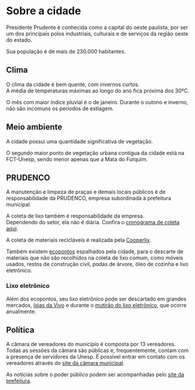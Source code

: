 # Sobre a cidade

Presidente Prudente é conhecida como a capital do oeste paulista, por ser um dos principais polos industriais, culturais e de serviços da região oeste do estado.

Sua população é de mais de 230.000 habitantes.

## Clima

O clima da cidade é bem quente, com invernos curtos.  
A média de temperaturas máximas ao longo do ano fica próxima dos 30ºC.

O mês com maior índice pluvial é o de janeiro. Durante o outono e inverno, não são incomuns os períodos de estiagem.

## Meio ambiente

A cidade possui uma quantidade significativa de vegetação.

O segundo maior ponto de vegetação urbana contígua da cidade está na FCT-Unesp, sendo menor apenas que a Mata do Furquim.

## PRUDENCO

A manutenção e limpeza de praças e demais locais públicos é de responsabilidade da PRUDENCO, empresa subordinada à prefeitura municipal.

A coleta de lixo também é responsabilidade da empresa.  
Dependendo do setor, ela não é diária. Confira o [cronograma de coleta aqui](https://prudenco.com.br/servicos).

A coleta de materiais recicláveis é realizada pela [Cooperlix](https://cooperlix.com.br/).

Também existem [ecopontos](https://prudenco.com.br/servicos) espalhados pela cidade, para o descarte de materiais que não são recolhidos na coleta de lixo comum, como móveis usados, restos de construção civil, podas de árvore, óleo de cozinha e lixo eletrônico.

### Lixo eletrônico

Além dos ecopontos, seu lixo eletrônico pode ser descartado em grandes mercados, [lojas da Vivo](https://vivosustentavel.com.br/recicle/) e durante o [mutirão do lixo eletrônico](http://mutiraodolixoeletronico.com.br/), que ocorre anualmente.

## Política

A câmara de vereadores do município é composta por 13 vereadores.  
Todas as sessões da câmara são públicas e, frequentemente, contam com a presença de servidores da Unesp.
É possível entrar em contato com os vereadores através do [site da câmara municipal](https://www.camarapprudente.sp.gov.br).

As notícias sobre o poder público podem ser acompanhadas pelo [site da prefeitura](http://presidenteprudente.sp.gov.br).
